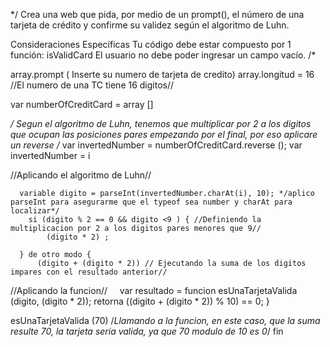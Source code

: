 */
Crea una web que pida, por medio de un prompt(), el número de una tarjeta de crédito y confirme su validez según el algoritmo de Luhn.

Consideraciones Específicas
Tu código debe estar compuesto por 1 función: isValidCard
El usuario no debe poder ingresar un campo vacío.
/*

array.prompt  ( Inserte su numero de tarjeta de credito)
array.longitud = 16 //El numero de una TC tiene 16 digitos//

var numberOfCreditCard = array []

*/ Segun el algoritmo de Luhn, tenemos que multiplicar por 2 a los digitos que ocupan las posiciones pares empezando por el final, por eso aplicare un reverse /*
var invertedNumber = numberOfCreditCard.reverse ();
var invertedNumber = i

//Aplicando el algoritmo de Luhn//

      variable digito = parseInt(invertedNumber.charAt(i), 10); */aplico parseInt para asegurarme que el typeof sea number y charAt para localizar*/
        si (digito % 2 == 0 && digito <9 ) { //Definiendo la multiplicacion por 2 a los digitos pares menores que 9//
            (digito * 2) ;
            
      } de otro modo {
          (digito + (digito * 2)) // Ejecutando la suma de los digitos impares con el resultado anterior//
      
//Aplicando la funcion//
      var resultado = funcion esUnaTarjetaValida (digito, (digito * 2));
       retorna ((digito + (digito * 2)) % 10) == 0;
      }
  
  esUnaTarjetaValida (70) /*Llamando a la funcion, en este caso, que la suma resulte 70, la tarjeta seria valida, ya que 70 modulo de 10 es 0*/
fin
